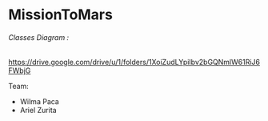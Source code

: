 # MissionToMars

###### Classes Diagram :
https://drive.google.com/drive/u/1/folders/1XoiZudLYpiIbv2bGQNmlW61RiJ6FWbjG

Team:
- Wilma Paca
- Ariel Zurita
